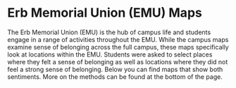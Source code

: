 # Erb Memorial Union (EMU) Maps 

The Erb Memorial Union (EMU) is the hub of campus life and students engage in a range of activities throughout the EMU. 
While the campus maps examine sense of belonging across the full campus, these maps specifically look at locations within the EMU.
Students were asked to select places where they felt a sense of belonging as well as locations where they did not feel a strong sense of belonging.
Below you can find maps that show both sentiments. More on the methods can be found at the bottom of the page.

